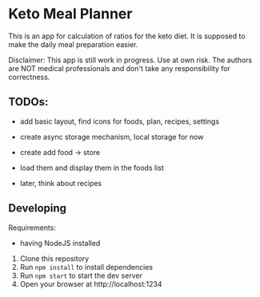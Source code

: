 # Keto Meal Planner

This is an app for calculation of ratios for the keto diet. It is
supposed to make the daily meal preparation easier.

Disclaimer: This app is still work in progress. Use at own risk.
The authors are NOT medical professionals and don't take any responsibility
for correctness.

## TODOs:
- add basic layout, find icons for foods, plan, recipes, settings
- create async storage mechanism, local storage for now
- create add food -> store
- load them and display them in the foods list

- later, think about recipes

## Developing

Requirements:
- having NodeJS installed

1. Clone this repository
2. Run `npm install` to install dependencies
3. Run `npm start` to start the dev server
4. Open your browser at http://localhost:1234
